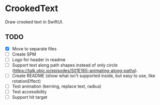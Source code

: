 # CrookedText

Draw crooked text in SwiftUI.

## TODO
 - [x] Move to separate files
 - [ ] Create SPM
 - [ ] Logo for header in readme
 - [ ] Support text along path shapes instead of only circle (https://talk.objc.io/episodes/S01E165-animating-along-paths).
 - [ ] Create README (show what isn't supported inside, but easy to use, like rotationEffect)
 - [ ] Test animation (kerning, replace text, radius)
 - [ ] Test accessibility
 - [ ] Support hit target
